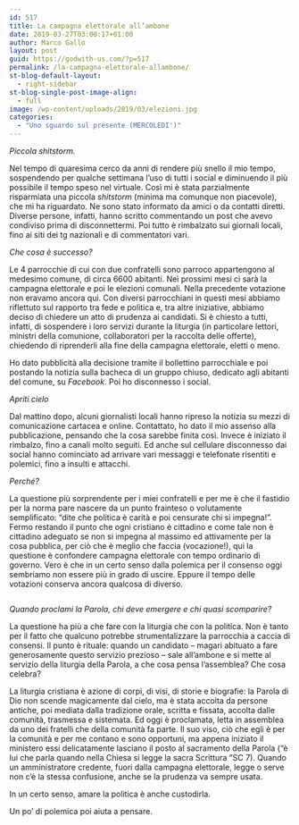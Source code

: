 ```yaml
---
id: 517
title: La campagna elettorale all’ambone
date: 2019-03-27T03:00:17+01:00
author: Marco Gallo
layout: post
guid: https://godwith-us.com/?p=517
permalink: /la-campagna-elettorale-allambone/
st-blog-default-layout:
  - right-sidebar
st-blog-single-post-image-align:
  - full
image: /wp-content/uploads/2019/03/elezioni.jpg
categories:
  - "Uno sguardo sul presente (MERCOLEDI')"
---
```

_Piccola shitstorm._ 

Nel tempo di quaresima cerco da anni di rendere più snello il mio tempo, sospendendo per qualche settimana l’uso di tutti i social e diminuendo il più possibile il tempo speso nel virtuale. Così mi è stata parzialmente risparmiata una piccola _shitstorm_ (minima ma comunque non piacevole), che mi ha riguardato. Ne sono stato informato da amici o da contatti diretti. Diverse persone, infatti, hanno scritto commentando un post che avevo condiviso prima di disconnettermi. Poi tutto è rimbalzato sui giornali locali, fino ai siti dei tg nazionali e di commentatori vari. 

_Che cosa è successo?_ 

Le 4 parrocchie di cui con due confratelli sono parroco appartengono al medesimo comune, di circa 6600 abitanti. Nei prossimi mesi ci sarà la campagna elettorale e poi le elezioni comunali. Nella precedente votazione non eravamo ancora qui. Con diversi parrocchiani in questi mesi abbiamo riflettuto sul rapporto tra fede e politica e, tra altre iniziative, abbiamo deciso di chiedere un atto di prudenza ai candidati. Si è chiesto a tutti, infatti, di sospendere i loro servizi durante la liturgia (in particolare lettori, ministri della comunione, collaboratori per la raccolta delle offerte), chiedendo di riprenderli alla fine della campagna elettorale, eletti o meno. 

Ho dato pubblicità alla decisione tramite il bollettino parrocchiale e poi postando la notizia sulla bacheca di un gruppo chiuso, dedicato agli abitanti del comune, su _Facebook_. Poi ho disconnesso i social. 

_Apriti cielo_

Dal mattino dopo, alcuni giornalisti locali hanno ripreso la notizia su mezzi di comunicazione cartacea e online. Contattato, ho dato il mio assenso alla pubblicazione, pensando che la cosa sarebbe finita così. Invece è iniziato il rimbalzo, fino a canali molto seguiti. Ed anche sul cellulare disconnesso dai social hanno cominciato ad arrivare vari messaggi e telefonate risentiti e polemici, fino a insulti e attacchi. 

_Perché?_

La questione più sorprendente per i miei confratelli e per me è che il fastidio per la norma pare nascere da un punto frainteso o volutamente semplificato: “dite che politica è carità e poi censurate chi si impegna!”. Fermo restando il punto che ogni cristiano è cittadino e come tale non è cittadino adeguato se non si impegna al massimo ed attivamente per la cosa pubblica, per ciò che è meglio che faccia (vocazione!), qui la questione è confondere campagna elettorale con tempo ordinario di governo. Vero è che in un certo senso dalla polemica per il consenso oggi sembriamo non essere più in grado di uscire. Eppure il tempo delle votazioni conserva ancora qualcosa di diverso. <figure class="wp-block-image">

<img src="https://godwith-us.com/wp-content/uploads/2019/03/bibbia.jpg" alt="" class="wp-image-520" srcset="https://incercadidio.com/wp-content/uploads/2019/03/bibbia.jpg 624w, https://incercadidio.com/wp-content/uploads/2019/03/bibbia-300x180.jpg 300w" sizes="(max-width: 624px) 100vw, 624px" /> </figure> 

_Quando proclami la Parola, chi deve emergere e chi quasi scomparire?_ 

La questione ha più a che fare con la liturgia che con la politica. Non è tanto per il fatto che qualcuno potrebbe strumentalizzare la parrocchia a caccia di consensi. Il punto è rituale: quando un candidato – magari abituato a fare generosamente questo servizio prezioso – sale all’ambone e si mette al servizio della liturgia della Parola, a che cosa pensa l’assemblea? Che cosa celebra? 

La liturgia cristiana è azione di corpi, di visi, di storie e biografie: la Parola di Dio non scende magicamente dal cielo, ma è stata accolta da persone antiche, poi mediata dalla tradizione orale, scritta e fissata, accolta dalle comunità, trasmessa e sistemata. Ed oggi è proclamata, letta in assemblea da uno dei fratelli che della comunità fa parte. Il suo viso, ciò che egli è per la comunità e per me contano e sono opportuni, ma appena iniziato il ministero essi delicatamente lasciano il posto al sacramento della Parola (“è lui che parla quando nella Chiesa si legge la sacra Scrittura ”SC 7). Quando un amministratore credente, fuori dalla campagna elettorale, legge o serve non c’è la stessa confusione, anche se la prudenza va sempre usata. 

In un certo senso, amare la politica è anche custodirla. 

Un po’ di polemica poi aiuta a pensare.